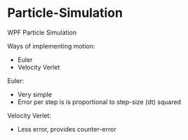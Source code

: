 # Particle-Simulation
WPF Particle Simulation

Ways of implementing motion:
 - Euler
 - Velocity Verlet

Euler:
 - Very simple
 - Error per step is is proportional to step-size (dt) squared
 
Velocity Verlet:
 - Less error, provides counter-error
